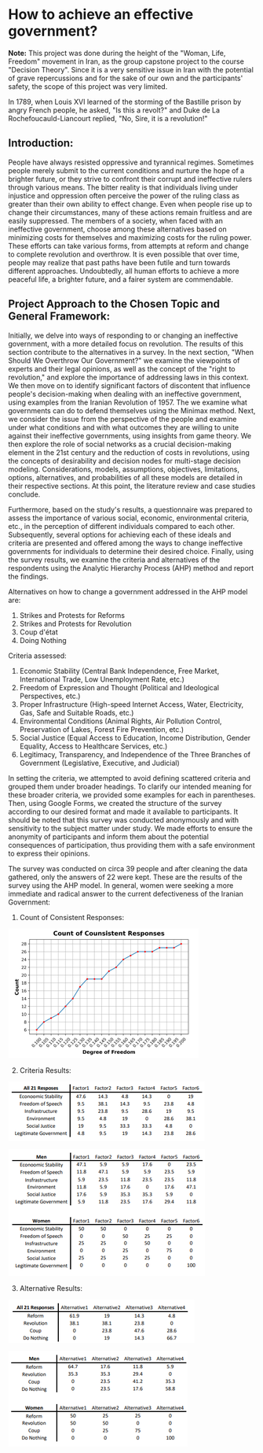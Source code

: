 # **How to achieve an effective government?**

**Note:** This project was done during the height of the "Woman, Life, Freedom" movement in Iran, as the group capstone project to the course "Decision Theory". Since it is a very sensitive issue in Iran with the potential of grave repercussions and for the sake of our own and the participants' safety, the scope of this project was very limited.

In 1789, when Louis XVI learned of the storming of the Bastille prison by angry French people, he asked, "Is this a revolt?" and Duke de La Rochefoucauld-Liancourt replied, "No, Sire, it is a revolution!"

## **Introduction:**

People have always resisted oppressive and tyrannical regimes. Sometimes people merely submit to the current conditions and nurture the hope of a brighter future, or they strive to confront their corrupt and ineffective rulers through various means. The bitter reality is that individuals living under injustice and oppression often perceive the power of the ruling class as greater than their own ability to effect change. Even when people rise up to change their circumstances, many of these actions remain fruitless and are easily suppressed. The members of a society, when faced with an ineffective government, choose among these alternatives based on minimizing costs for themselves and maximizing costs for the ruling power. These efforts can take various forms, from attempts at reform and change to complete revolution and overthrow. It is even possible that over time, people may realize that past paths have been futile and turn towards different approaches. Undoubtedly, all human efforts to achieve a more peaceful life, a brighter future, and a fairer system are commendable.

## **Project Approach to the Chosen Topic and General Framework:**

Initially, we delve into ways of responding to or changing an ineffective government, with a more detailed focus on revolution. The results of this section contribute to the alternatives in a survey. In the next section, "When Should We Overthrow Our Government?" we examine the viewpoints of experts and their legal opinions, as well as the concept of the "right to revolution," and explore the importance of addressing laws in this context. We then move on to identify significant factors of discontent that influence people's decision-making when dealing with an ineffective government, using examples from the Iranian Revolution of 1957. The we examine what governments can do to defend themselves using the Minimax method. Next, we consider the issue from the perspective of the people and examine under what conditions and with what outcomes they are willing to unite against their ineffective governments, using insights from game theory. We then explore the role of social networks as a crucial decision-making element in the 21st century and the reduction of costs in revolutions, using the concepts of desirability and decision nodes for multi-stage decision modeling. Considerations, models, assumptions, objectives, limitations, options, alternatives, and probabilities of all these models are detailed in their respective sections. At this point, the literature review and case studies conclude.

Furthermore, based on the study's results, a questionnaire was prepared to assess the importance of various social, economic, environmental criteria, etc., in the perception of different individuals compared to each other. Subsequently, several options for achieving each of these ideals and criteria are presented and offered among the ways to change ineffective governments for individuals to determine their desired choice. Finally, using the survey results, we examine the criteria and alternatives of the respondents using the Analytic Hierarchy Process (AHP) method and report the findings.

Alternatives on how to change a government addressed in the AHP model are:

1. Strikes and Protests for Reforms
2. Strikes and Protests for Revolution
3. Coup d'état
4. Doing Nothing

Criteria assessed:

1. Economic Stability (Central Bank Independence, Free Market, International Trade, Low Unemployment Rate, etc.)
2. Freedom of Expression and Thought (Political and Ideological Perspectives, etc.)
3. Proper Infrastructure (High-speed Internet Access, Water, Electricity, Gas, Safe and Suitable Roads, etc.)
4. Environmental Conditions (Animal Rights, Air Pollution Control, Preservation of Lakes, Forest Fire Prevention, etc.)
5. Social Justice (Equal Access to Education, Income Distribution, Gender Equality, Access to Healthcare Services, etc.)
6. Legitimacy, Transparency, and Independence of the Three Branches of Government (Legislative, Executive, and Judicial)

In setting the criteria, we attempted to avoid defining scattered criteria and grouped them under broader headings. To clarify our intended meaning for these broader criteria, we provided some examples for each in parentheses. Then, using Google Forms, we created the structure of the survey according to our desired format and made it available to participants. It should be noted that this survey was conducted anonymously and with sensitivity to the subject matter under study. We made efforts to ensure the anonymity of participants and inform them about the potential consequences of participation, thus providing them with a safe environment to express their opinions.

The survey was conducted on circa 39 people and after cleaning the data gathered, only the answers of 22 were kept. These are the results of the survey using the AHP model. In general, women were seeking a more immediate and radical answer to the current defectiveness of the Iranian Government:

  1. Count of Consistent Responses:

![pic1](1ConsResp.png)

  2. Criteria Results:

![pic2](2CriRes.png)

![pic3](3CriRes.png)

  3. Alternative Results:

![pic4](4CriRes.png)

![pic5](5CriRes.png)
